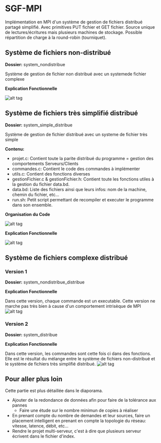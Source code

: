 # SGF-MPI
Implémentation en MPI d'un système de gestion de fichiers distribué partagé simplifié. Avec primitives PUT fichier et GET fichier. Source unique de lectures/écritures mais plusieurs machines de stockage. Possible répartition de charge à la round-robin (tourniquet). 

## Système de fichiers non-distribué
**Dossier:** system_nondistribue

Système de gestion de fichier non distribué avec un systemede fichier complexe

**Explication Fonctionnelle**

![alt tag](http://img15.hostingpics.net/pics/860033explicationsFonctionnelle0.png)

## Système de fichiers très simplifié distribué
**Dossier:** system_simple_distribue

Système de gestion de fichier distribué avec un systeme de fichier très simple

**Contenu:**
* projet.c: Contient toute la parite distribué du programme = gestion des comportements Serveurs/Clients
* commandes.c: Contient le code des commandes à implémenter
* utils.c: Contient des fonctions diverses
* gestionFichier.c & gestionFichier.h: Contient toute les fonctions utiles à la gestion du fichier data.bd.
* data.bd: Liste des fichiers ainsi que leurs infos: nom de la machine, chemin du fichier, etc...
* run.sh: Petit script permettant de recompiler et executer le programme dans son ensemble.

**Organisation du Code**

![alt tag](http://img11.hostingpics.net/pics/634461explication.png)

**Explication Fonctionnelle**

![alt tag](http://img15.hostingpics.net/pics/184417explicationsFonctionnelle1.png)

## Système de fichiers complexe distribué
### Version 1

**Dossier:** system_nondistribue_distribue

**Explication Fonctionnelle**

Dans cette version, chaque commande est un executable. Cette version ne marche pas très bien à cause d'un comportement intrisèque de MPI
![alt tag](http://img11.hostingpics.net/pics/524332explicationsFonctionnelle3transparent.png)

### Version 2

**Dossier:** system_distribue

**Explication Fonctionnelle**

Dans cette version, les commandes sont cette fois ci dans des fonctions. Elle est le résultat du mélange entre le système de fichiers non-distribué et le système de fichiers très simplifié distribué.
![alt tag](http://img15.hostingpics.net/pics/717274explicationsFonctionnelle2.png)

## Pour aller plus loin
Cette partie est plus détaillée dans le diaporama.
* Ajouter de la redondance de données afin pour faire de la tolérance aux pannes
  * Faire une étude sur le nombre minimun de copies à réaliser 
* En prenant compte du nombre de demandes et leur sources, faire un placement intelligent en prenant en compte la topologie du réseau: vitesse, latence, débit, etc...
* Rendre le projet multi-serveur, c'est à dire que plusieurs serveur écrivent dans le fichier d'index. 

